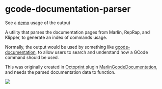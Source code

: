 gcode-documentation-parser
==

See a [demo] usage of the output

A utility that parses the documentation pages from Marlin, RepRap, and Klipper,
to generate an index of commands usage.

Normally, the output would be used by something like [gcode-documentation], to
allow users to search and understand how a GCode command should be used.

This was originally created in [Octoprint] plugin [MarlinGcodeDocumentation],
and needs the parsed documentation data to function.

[demo]:https://costas-basdekis.github.io/gcode-documentation
[gcode-documentation]:https://github.com/costas-basdekis/gcode-documentation
[Octoprint]:https://octoprint.org/
[MarlinGcodeDocumentation]:https://plugins.octoprint.org/plugins/marlingcodedocumentation/

![](docs/marlin-gcode-documentation.png)
